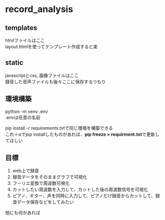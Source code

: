 # record_analysis

## templates

htmlファイルはここ </br>
layout.htmlを使ってテンプレート作成すると楽

## static

javascriptとcss, 画像ファイルはここ </br>
録音した音声ファイルも後々ここに保存するつもり

## 環境構築

python -m venv .env </br>
.envは任意の名前

pip install -r requirements.txtで同じ環境を構築できる </br>
これ＋αでpip installしたものがあれば、**pip freeze > requirment.txt**で更新してほしい </br>

## 目標

1. web上で録音
2. 録音データをそのままグラフで可視化
3. フーリエ変換で周波数可視化
4. カットしたい周波数を入力して、カットした後の周波数信号を可視化
5. ピアノ、ギター、声を同時に入力して、ピアノだけ録音からカットして、録音データ保存などをしてみたい

他にも何かあれば
